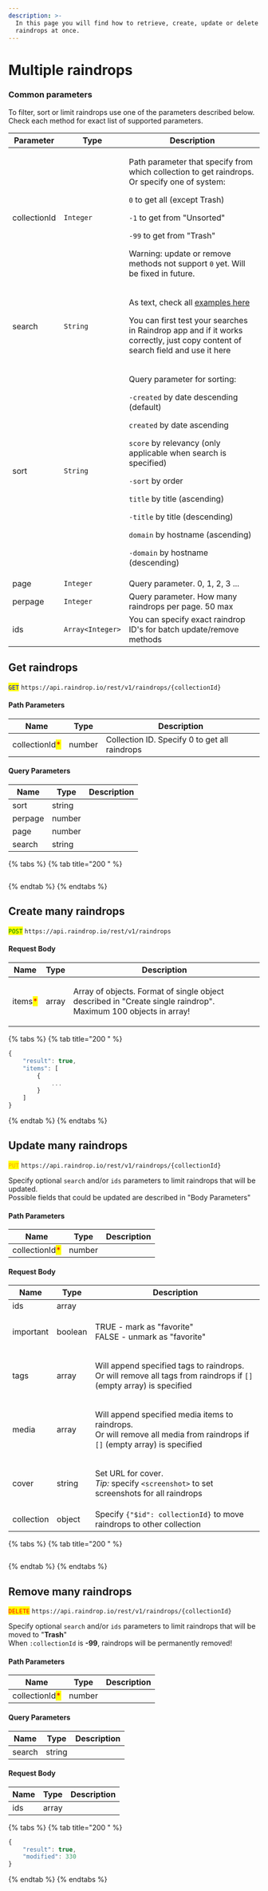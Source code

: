 ```yaml
---
description: >-
  In this page you will find how to retrieve, create, update or delete multiple
  raindrops at once.
---
```


# Multiple raindrops

### Common parameters

To filter, sort or limit raindrops use one of the parameters described below. Check each method for exact list of supported parameters.

| Parameter    | Type             | Description                                                                                                                                                                                                                                                                                                                                                                                                                                                      |
| ------------ | ---------------- | ---------------------------------------------------------------------------------------------------------------------------------------------------------------------------------------------------------------------------------------------------------------------------------------------------------------------------------------------------------------------------------------------------------------------------------------------------------------- |
| collectionId | `Integer`        | <p>Path parameter that specify from which collection to get raindrops. Or specify one of system:</p><p><code>0</code> to get all (except Trash)</p><p><code>-1</code> to get from "Unsorted"</p><p><code>-99</code> to get from "Trash"</p><p></p><p>Warning: update or remove methods not support <code>0</code> yet. Will be fixed in future.</p>                                                                                                              |
| search       | `String`         | <p>As text, check all <a href="https://help.raindrop.io/using-search#operators">examples here</a></p><p>You can first test your searches in Raindrop app and if it works correctly, just copy content of search field and use it here</p>                                                                                                                                                                                                                        |
| sort         | `String`         | <p>Query parameter for sorting:</p><p><code>-created</code> by date descending (default)</p><p><code>created</code> by date ascending</p><p><code>score</code> by relevancy (only applicable when search is specified)</p><p><code>-sort</code> by order</p><p><code>title</code> by title (ascending)</p><p><code>-title</code> by title (descending)</p><p><code>domain</code> by hostname (ascending)</p><p><code>-domain</code> by hostname (descending)</p> |
| page         | `Integer`        | Query parameter. 0, 1, 2, 3 ...                                                                                                                                                                                                                                                                                                                                                                                                                                  |
| perpage      | `Integer`        | Query parameter. How many raindrops per page. 50 max                                                                                                                                                                                                                                                                                                                                                                                                             |
| ids          | `Array<Integer>` | You can specify exact raindrop ID's for batch update/remove methods                                                                                                                                                                                                                                                                                                                                                                                              |

## Get raindrops

<mark style="color:blue;">`GET`</mark> `https://api.raindrop.io/rest/v1/raindrops/{collectionId}`

#### Path Parameters

| Name                                           | Type   | Description                                   |
| ---------------------------------------------- | ------ | --------------------------------------------- |
| collectionId<mark style="color:red;">\*</mark> | number | Collection ID. Specify 0 to get all raindrops |

#### Query Parameters

| Name    | Type   | Description |
| ------- | ------ | ----------- |
| sort    | string |             |
| perpage | number |             |
| page    | number |             |
| search  | string |             |

{% tabs %}
{% tab title="200 " %}
```
```
{% endtab %}
{% endtabs %}

## Create many raindrops

<mark style="color:green;">`POST`</mark> `https://api.raindrop.io/rest/v1/raindrops`

#### Request Body

| Name                                    | Type  | Description                                                                                                              |
| --------------------------------------- | ----- | ------------------------------------------------------------------------------------------------------------------------ |
| items<mark style="color:red;">\*</mark> | array | <p>Array of objects. Format of single object described in "Create single raindrop".<br>Maximum 100 objects in array!</p> |

{% tabs %}
{% tab title="200 " %}
```javascript
{
    "result": true,
    "items": [
        {
            ...
        }
    ]
}
```
{% endtab %}
{% endtabs %}

## Update many raindrops

<mark style="color:orange;">`PUT`</mark> `https://api.raindrop.io/rest/v1/raindrops/{collectionId}`

Specify optional `search` and/or `ids` parameters to limit raindrops that will be updated.\
Possible fields that could be updated are described in "Body Parameters"

#### Path Parameters

| Name                                           | Type   | Description |
| ---------------------------------------------- | ------ | ----------- |
| collectionId<mark style="color:red;">\*</mark> | number |             |

#### Request Body

| Name       | Type    | Description                                                                                                                                     |
| ---------- | ------- | ----------------------------------------------------------------------------------------------------------------------------------------------- |
| ids        | array   |                                                                                                                                                 |
| important  | boolean | <p>TRUE - mark as "favorite"<br>FALSE - unmark as "favorite"</p>                                                                                |
| tags       | array   | <p>Will append specified tags to raindrops.<br>Or will remove all tags from raindrops if <code>[]</code> (empty array) is specified</p>         |
| media      | array   | <p>Will append specified media items to raindrops.<br>Or will remove all media from raindrops if <code>[]</code> (empty array) is specified</p> |
| cover      | string  | <p>Set URL for cover.<br><em>Tip:</em> specify <code>&#x3C;screenshot></code> to set screenshots for all raindrops</p>                          |
| collection | object  | Specify `{"$id": collectionId}` to move raindrops to other collection                                                                           |

{% tabs %}
{% tab title="200 " %}
```
```
{% endtab %}
{% endtabs %}

## Remove many raindrops

<mark style="color:red;">`DELETE`</mark> `https://api.raindrop.io/rest/v1/raindrops/{collectionId}`

Specify optional `search` and/or `ids` parameters to limit raindrops that will be moved to "**Trash**"\
When `:collectionId` is **-99**, raindrops will be permanently removed!

#### Path Parameters

| Name                                           | Type   | Description |
| ---------------------------------------------- | ------ | ----------- |
| collectionId<mark style="color:red;">\*</mark> | number |             |

#### Query Parameters

| Name   | Type   | Description |
| ------ | ------ | ----------- |
| search | string |             |

#### Request Body

| Name | Type  | Description |
| ---- | ----- | ----------- |
| ids  | array |             |

{% tabs %}
{% tab title="200 " %}
```javascript
{
    "result": true,
    "modified": 330
}
```
{% endtab %}
{% endtabs %}
